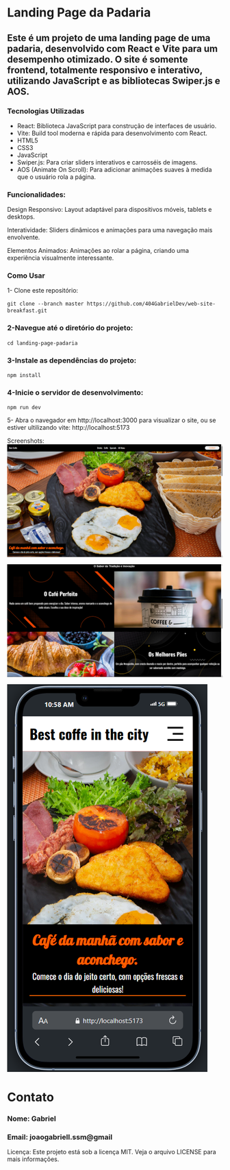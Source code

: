 # Landing Page da Padaria

## Este é um projeto de uma landing page de uma padaria, desenvolvido com React e Vite para um desempenho otimizado. O site é somente frontend, totalmente responsivo e interativo, utilizando JavaScript e as bibliotecas Swiper.js e AOS.

### Tecnologias Utilizadas
- React: Biblioteca JavaScript para construção de interfaces de usuário.
- Vite: Build tool moderna e rápida para desenvolvimento com React.
- HTML5
- CSS3
- JavaScript
- Swiper.js: Para criar sliders interativos e carrosséis de imagens.
- AOS (Animate On Scroll): Para adicionar animações suaves à medida que o usuário rola a página.

### Funcionalidades:

Design Responsivo: Layout adaptável para dispositivos móveis, tablets e desktops.

Interatividade: Sliders dinâmicos e animações para uma navegação mais envolvente.

Elementos Animados: Animações ao rolar a página, criando uma experiência visualmente interessante.

### Como Usar

1- Clone este repositório:
```
git clone --branch master https://github.com/404GabrielDev/web-site-breakfast.git
```



### 2-Navegue até o diretório do projeto:
```
cd landing-page-padaria
```


### 3-Instale as dependências do projeto:
```
npm install
```

### 4-Inicie o servidor de desenvolvimento:
```
npm run dev
```

5- Abra o navegador em http://localhost:3000 para visualizar o site, ou se estiver ultilizando vite: http://localhost:5173

Screenshots:
![Apresentação da Pagina](https://raw.githubusercontent.com/404GabrielDev/web-site-breakfast/main/Screenshot%202025-03-05%20105649.png)

![Um pouco do conteudo main](https://github.com/404GabrielDev/web-site-breakfast/blob/main/Screenshot%202025-03-05%20105742.png?raw=true)

![Landing page no Mobile](https://github.com/404GabrielDev/web-site-breakfast/blob/main/Screenshot%202025-03-05%20105858.png?raw=true)

# Contato
### Nome: Gabriel
### Email: joaogabriell.ssm@gmail



Licença:
Este projeto está sob a licença MIT. Veja o arquivo LICENSE para mais informações.
